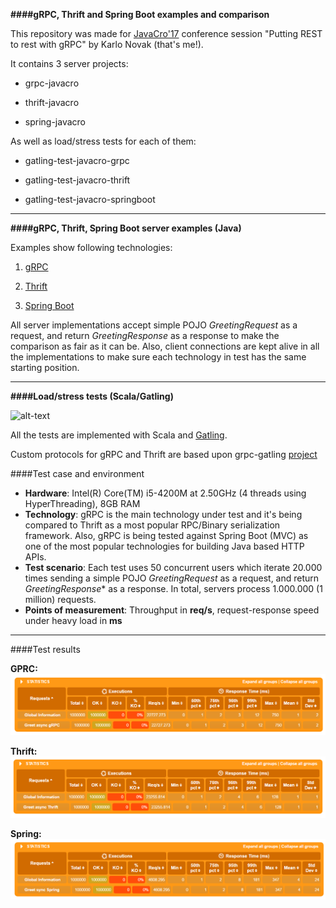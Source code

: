 **####gRPC, Thrift and Spring Boot examples and comparison**

This repository was made for [JavaCro'17](http://2017.javacro.hr/) conference session "Putting REST to rest with gRPC" by Karlo Novak (that's me!). 

It contains 3 server projects:

* grpc-javacro

* thrift-javacro

* spring-javacro


As well as load/stress tests for each of them:

* gatling-test-javacro-grpc

* gatling-test-javacro-thrift

* gatling-test-javacro-springboot


---


**####gRPC, Thrift, Spring Boot server examples (Java)**

Examples show following technologies:

1. [gRPC](http://www.grpc.io/)

2. [Thrift](https://thrift.apache.org)

3. [Spring Boot](https://projects.spring.io/spring-boot)

All server implementations accept simple POJO *GreetingRequest* as a request, and return *GreetingResponse* as a response to make the comparison as fair as it can be.  Also, client connections are kept alive in all the implementations to make sure each technology in test has the same starting position.


---


**####Load/stress tests (Scala/Gatling)**

![alt-text](http://gatling.io/wp-content/uploads/2017/02/Gatling-logo.png "Gatling logo")

All the tests are implemented with Scala and [Gatling](http://gatling.io/).

Custom protocols for gRPC and Thrift are based upon grpc-gatling [project](https://github.com/tamediadigital/grpc-gatling/)

####Test case and environment
* **Hardware**: Intel(R) Core(TM) i5-4200M at 2.50GHz (4 threads using HyperThreading), 8GB RAM
* **Technology**: gRPC is the main technology under test and it's being compared to Thrift as a most popular RPC/Binary serialization framework. Also, gRPC is being tested against Spring Boot (MVC) as one of the most popular technologies for building Java based HTTP APIs.
* **Test scenario**: Each test uses 50 concurrent users which iterate 20.000 times sending a simple POJO *GreetingRequest* as a request, and return *GreetingResponse** as a response. In total, servers process 1.000.000 (1 million) requests.
* **Points of measurement**: Throughput in **req/s**, request-response speed under heavy load in **ms**


---


####Test results

**GPRC:**
![alt-text](assets/grpc.png "gRPC")

**Thrift:**
![alt-text](assets/thrift.png "Thrift")

**Spring:**
![alt-text](assets/spring.png "Thrift")
